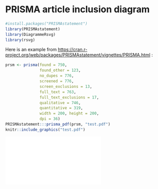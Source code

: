 PRISMA article inclusion diagram
================

``` r
#install.packages("PRISMAstatement")
library(PRISMAstatement)
library(DiagrammeRsvg)
library(rsvg)
```

Here is an example from
<https://cran.r-project.org/web/packages/PRISMAstatement/vignettes/PRISMA.html>
:

``` r
prsm <- prisma(found = 750,
               found_other = 123,
               no_dupes = 776,
               screened = 776,
               screen_exclusions = 13,
               full_text = 763,
               full_text_exclusions = 17,
               qualitative = 746,
               quantitative = 319,
               width = 200, height = 200,
               dpi = 36)
PRISMAstatement:::prisma_pdf(prsm, "test.pdf")
knitr::include_graphics("test.pdf")
```

![](test.pdf)<!-- -->
